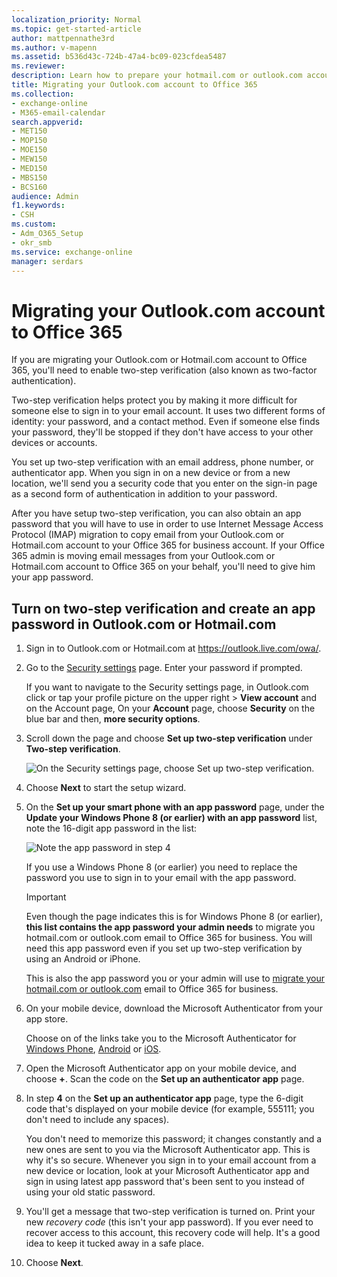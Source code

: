 ```yaml
---
localization_priority: Normal
ms.topic: get-started-article
author: mattpennathe3rd
ms.author: v-mapenn
ms.assetid: b536d43c-724b-47a4-bc09-023cfdea5487
ms.reviewer: 
description: Learn how to prepare your hotmail.com or outlook.com account for migration to Office 365
title: Migrating your Outlook.com account to Office 365
ms.collection: 
- exchange-online
- M365-email-calendar
search.appverid:
- MET150
- MOP150
- MOE150
- MEW150
- MED150
- MBS150
- BCS160
audience: Admin
f1.keywords:
- CSH
ms.custom:
- Adm_O365_Setup
- okr_smb
ms.service: exchange-online
manager: serdars
---
```


# Migrating your Outlook.com account to Office 365

If you are migrating your Outlook.com or Hotmail.com account to Office 365, you'll need to enable two-step verification (also known as two-factor authentication).

Two-step verification helps protect you by making it more difficult for someone else to sign in to your email account. It uses two different forms of identity: your password, and a contact method. Even if someone else finds your password, they'll be stopped if they don't have access to your other devices or accounts.

You set up two-step verification with an email address, phone number, or authenticator app. When you sign in on a new device or from a new location, we'll send you a security code that you enter on the sign-in page as a second form of authentication in addition to your password.

After you have setup two-step verification, you can also obtain an app password that you will have to use in order to use Internet Message Access Protocol (IMAP) migration to copy email from your Outlook.com or Hotmail.com account to your Office 365 for business account. If your Office 365 admin is moving email messages from your Outlook.com or Hotmail.com account to Office 365 on your behalf, you'll need to give him your app password.

## Turn on two-step verification and create an app password in Outlook.com or Hotmail.com

1. Sign in to Outlook.com or Hotmail.com at <https://outlook.live.com/owa/>.

2. Go to the [Security settings](https://account.live.com/Proofs/Manage) page. Enter your password if prompted.

    If you want to navigate to the Security settings page, in Outlook.com click or tap your profile picture on the upper right \> **View account** and on the Account page, On your **Account** page, choose **Security** on the blue bar and then, **more security options**.

3. Scroll down the page and choose **Set up two-step verification** under **Two-step verification**.

    ![On the Security settings page, choose Set up two-step verification.](../media/9e506577-7621-4170-b816-6b9f04ffad1f.png)

4. Choose **Next** to start the setup wizard.

5. On the **Set up your smart phone with an app password** page, under the **Update your Windows Phone 8 (or earlier) with an app password** list, note the 16-digit app password in the list:

    ![Note the app password in step 4](../media/07b49868-71a5-48c4-856c-85ad7bff6625.png)

    If you use a Windows Phone 8 (or earlier) you need to replace the password you use to sign in to your email with the app password.

    > [!IMPORTANT]
    > Even though the page indicates this is for Windows Phone 8 (or earlier), **this list contains the app password your admin needs** to migrate you hotmail.com or outlook.com email to Office 365 for business. You will need this app password even if you set up two-step verification by using an Android or iPhone.

    This is also the app password you or your admin will use to [migrate your hotmail.com or outlook.com](imap-migration-in-the-admin-center.md) email to Office 365 for business.

6. On your mobile device, download the Microsoft Authenticator from your app store.

    Choose on of the links take you to the Microsoft Authenticator for [Windows Phone](https://www.microsoft.com/p/microsoft-authenticator/9nblgggzmcj6), [Android](https://play.google.com/store/apps/details?id=com.azure.authenticator) or [iOS](https://apps.apple.com/app/azure-authenticator/id983156458).

7. Open the Microsoft Authenticator app on your mobile device, and choose **+**. Scan the code on the **Set up an authenticator app** page.

8. In step **4** on the **Set up an authenticator app** page, type the 6-digit code that's displayed on your mobile device (for example, 555111; you don't need to include any spaces).

    You don't need to memorize this password; it changes constantly and a new ones are sent to you via the Microsoft Authenticator app. This is why it's so secure. Whenever you sign in to your email account from a new device or location, look at your Microsoft Authenticator app and sign in using latest app password that's been sent to you instead of using your old static password.

9. You'll get a message that two-step verification is turned on. Print your new *recovery code* (this isn't your app password). If you ever need to recover access to this account, this recovery code will help. It's a good idea to keep it tucked away in a safe place.

10. Choose **Next**.
